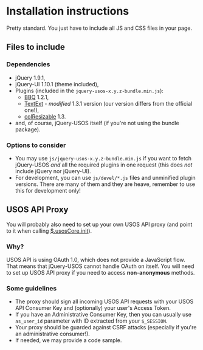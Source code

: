 Installation instructions
=========================

Pretty standard. You just have to include all JS and CSS files in your page.

Files to include
----------------

### Dependencies

  * jQuery 1.9.1,
  * jQuery-UI 1.10.1 (theme included),
  * Plugins (included in the `jquery-usos-x.y.z-bundle.min.js`):
    * [BBQ](http://benalman.com/code/projects/jquery-bbq/docs/files/jquery-ba-bbq-js.html) 1.2.1,
    * [TextExt](http://textextjs.com/) - *modified* 1.3.1 version (our version differs from the official one!),
    * [colResizable](http://quocity.com/colresizable/) 1.3.
  * and, of course, jQuery-USOS itself (if you're not using the bundle package).

### Options to consider

  * You may use `js/jquery-usos-x.y.z-bundle.min.js` if you want to
    fetch jQuery-USOS *and* all the required plugins in one request (this does *not*
    include jQuery nor jQuery-UI).
  * For development, you can use `js/devel/*.js` files and unminified plugin
    versions. There are many of them and they are heave, remember to use this
	for development only!

USOS API Proxy
--------------

You will probably also need to set up your own USOS API proxy (and point to it
when calling [$.usosCore.init](https://github.com/MUCI/jquery-usos/blob/master/doc/core.init.md#usosapis)).

### Why?

USOS API is using OAuth 1.0, which does not provide a JavaScript flow.
That means that jQuery-USOS cannot handle OAuth on itself. You will
need to set up USOS API proxy if you need to access **non-anonymous** methods.

### Some guidelines

  * The proxy should sign all incoming USOS API requests with your USOS API
    Consumer Key and (optionally) your user's Access Token.
  * If you have an Administrative Consumer Key, then you can usually use
    `as_user_id` parameter with ID extracted from your `$_SESSION`.
  * Your proxy should be guarded against CSRF attacks (especially if you're an
    administrative consumer!).
  * If needed, we may provide a code sample.
 
